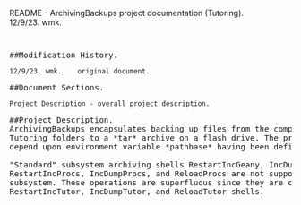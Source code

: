 README - ArchivingBackups project documentation (Tutoring).<br>
	12/9/23.	wmk.
<pre><code>
</code><pre>
##Modification History.
<pre><code>12/9/23.	wmk.	original document.
</code><pre>
##Document Sections.
<pre><code>Project Description - overall project description.
</code><pre>
##Project Description.
ArchivingBackups encapsulates backing up files from the computer-resident
Tutoring folders to a *tar* archive on a flash drive. The project shells all
depend upon environment variable *pathbase* having been defined.

"Standard" subsystem archiving shells RestartIncGeany, IncDumpGeany, ReloadGeany,
RestartIncProcs, IncDumpProcs, and ReloadProcs are not support in the Tutoring
subsystem. These operations are superfluous since they are covered by the
RestartIncTutor, IncDumpTutor, and ReloadTutor shells.
